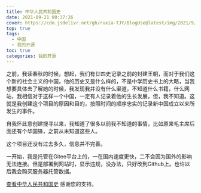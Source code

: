 ```yaml
---
title: 中华人民共和国史
date: 2021-09-21 00:37:26
cover: https://cdn.jsdelivr.net/gh/ruxia-TJY/BlogUse@latest/img/2021/9/21/cover.png
top: true
tags: 
  - 中国
  - 我的开源
toc: true
categories: 我的开源
---
```


之前，我读春秋的时候，想起，我们有廿四史记录之前的封建王朝，而对于我们这个新的社会主义的中国，他的历史又是什么样的，不是中学历史书上的大略，当我想要具体去了解她的时候，我发现我并没有什么渠道，不知道什么书籍，什么网站，我相信对于这样一个中国，一定有人记录着他的生长发展，但，我不知道。这就是我创建这个项目的原因和目的，按照时间的顺序忠实的记录新中国成立以来所发生的事件。

自我怀此意创建搜寻以来，我知道了很多以前我不知道的事情，比如原来毛主席后面还有个华国锋，之前从未知道这些人。

这个项目还没有过去多久，信息并不完善。

一开始，我是托管在Gitee平台上的，一在国内速度更快，二不会因为国外的影响无法连接。但是部署到网站时，显示违规，没办法，只好改到Github上。也许以后我会购买服务器托管数据。

[查看中华人民共和国史](https://ruxia-tjy.github.io/PRC-history/ "查看中华人民共和国史")
感谢您的支持。